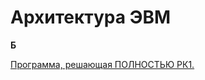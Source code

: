 # Архитектура ЭВМ

**Б**


[Программа, решающая ПОЛНОСТЬЮ РК1.](https://github.com/mRrvz/triggers)

